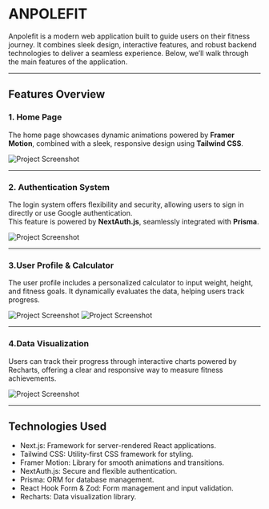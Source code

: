 # ANPOLEFIT

Anpolefit is a modern web application built to guide users on their fitness journey. It combines sleek design, interactive features, and robust backend technologies to deliver a seamless experience. Below, we’ll walk through the main features of the application.

---

## Features Overview

### **1. Home Page**  
The home page showcases dynamic animations powered by **Framer Motion**, combined with a sleek, responsive design using **Tailwind CSS**.

![Project Screenshot](public/assets/Screenshot_Home.png)  

---

### **2. Authentication System**  
The login system offers flexibility and security, allowing users to sign in directly or use Google authentication.  
This feature is powered by **NextAuth.js**, seamlessly integrated with **Prisma**.  

![Project Screenshot](public/assets/Screenshot_Login.png)

---

### **3.User Profile & Calculator**  
The user profile includes a personalized calculator to input weight, height, and fitness goals. It dynamically evaluates the data, helping users track progress.

![Project Screenshot](public/assets/Screenshot_UserProfile.png)
![Project Screenshot](public/assets/Screenshot_Calculator.png)

---

### **4.Data Visualization**  
Users can track their progress through interactive charts powered by Recharts, offering a clear and responsive way to measure fitness achievements.

![Project Screenshot](public/assets/Screenshot_chart.png)

---

## Technologies Used
 - Next.js: Framework for server-rendered React applications.
- Tailwind CSS: Utility-first CSS framework for styling.
- Framer Motion: Library for smooth animations and transitions.
- NextAuth.js: Secure and flexible authentication.
- Prisma: ORM for database management.
- React Hook Form & Zod: Form management and input validation.
- Recharts: Data visualization library.
